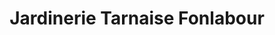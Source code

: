 ---
title: "Jardinerie Tarnaise Fonlabour"
url: /albi/jardinerie-tarnaise-fonlabour/
shop: Garten-Center
---